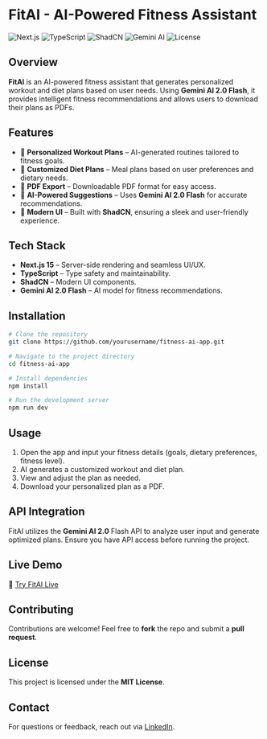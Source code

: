 # FitAI - AI-Powered Fitness Assistant

![Next.js](https://img.shields.io/badge/Next.js-15-blue.svg)
![TypeScript](https://img.shields.io/badge/TypeScript-✔-blue.svg)
![ShadCN](https://img.shields.io/badge/ShadCN-UI-green.svg)
![Gemini AI](https://img.shields.io/badge/Gemini%20AI-2.0%20Flash-orange.svg)
![License](https://img.shields.io/badge/License-MIT-green.svg)

## Overview

**FitAI** is an AI-powered fitness assistant that generates personalized workout and diet plans based on user needs. Using **Gemini AI 2.0 Flash**, it provides intelligent fitness recommendations and allows users to download their plans as PDFs.

## Features

- 🎯 **Personalized Workout Plans** – AI-generated routines tailored to fitness goals.
- 🥗 **Customized Diet Plans** – Meal plans based on user preferences and dietary needs.
- 📄 **PDF Export** – Downloadable PDF format for easy access.
- 🤖 **AI-Powered Suggestions** – Uses **Gemini AI 2.0 Flash** for accurate recommendations.
- 🎨 **Modern UI** – Built with **ShadCN**, ensuring a sleek and user-friendly experience.

## Tech Stack

- **Next.js 15** – Server-side rendering and seamless UI/UX.
- **TypeScript** – Type safety and maintainability.
- **ShadCN** – Modern UI components.
- **Gemini AI 2.0 Flash** – AI model for fitness recommendations.

## Installation

```bash
# Clone the repository
git clone https://github.com/yourusername/fitness-ai-app.git

# Navigate to the project directory
cd fitness-ai-app

# Install dependencies
npm install

# Run the development server
npm run dev
```

## Usage

1. Open the app and input your fitness details (goals, dietary preferences, fitness level).
2. AI generates a customized workout and diet plan.
3. View and adjust the plan as needed.
4. Download your personalized plan as a PDF.

## API Integration

FitAI utilizes the **Gemini AI 2.0** Flash API to analyze user input and generate optimized plans. Ensure you have API access before running the project.

## Live Demo

🚀 [Try FitAI Live](https://fitness-ai-weld.vercel.app/)

## Contributing

Contributions are welcome! Feel free to **fork** the repo and submit a **pull request**.

## License

This project is licensed under the **MIT License**.

## Contact

For questions or feedback, reach out via [LinkedIn](https://www.linkedin.com/in/rahil-tanna-b2a8a9249/).